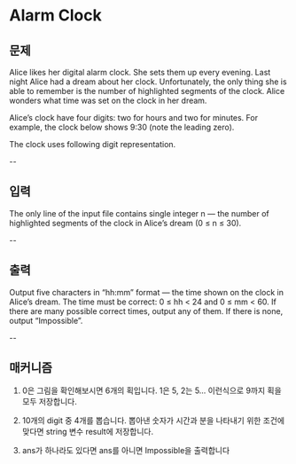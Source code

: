 # Alarm Clock
## 문제
Alice likes her digital alarm clock. She sets them up every evening. Last night Alice had a dream about her clock. Unfortunately, the only thing she is able to remember is the number of highlighted segments of the clock. Alice wonders what time was set on the clock in her dream.

Alice’s clock have four digits: two for hours and two for minutes. For example, the clock below shows 9:30 (note the leading zero).



The clock uses following digit representation.

--
## 입력
The only line of the input file contains single integer n — the number of highlighted segments of the clock in Alice’s dream (0 ≤ n ≤ 30).

--
## 출력
Output five characters in “hh:mm” format — the time shown on the clock in Alice’s dream. The time must be correct: 0 ≤ hh < 24 and 0 ≤ mm < 60. If there are many possible correct times, output any of them. If there is none, output “Impossible”.


--
## 매커니즘 
 1. 0은 그림을 확인해보시면 6개의 획입니다. 1은 5, 2는 5... 이런식으로 9까지 획을 모두 저장합니다. 

 2. 10개의 digit 중 4개를 뽑습니다. 뽑아낸 숫자가 시간과 분을 나타내기 위한 조건에 맞다면 string 변수 result에 저장합니다.
 
 3. ans가 하나라도 있다면 ans를 아니면 Impossible을 출력합니다
